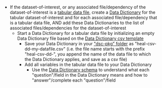 <!-- Dataset sharing early low and late both -->

* If the dataset-of-interest, or any associated file/dependency of the dataset-of-interest is a [tabular data file](../../terms/index.md#tabular-data-file), create a [Data Dictionary](../../terms/index.md#data-dictionary) for the tabular dataset-of-interest and for each associated file/dependency that is a tabular data file, AND add these Data Dictionaries to the list of associated files/dependencies for the dataset-of-interest
  * Start a Data Dictionary for a tabular data file by initializing an empty Data Dictionary file based on the [Data Dictionary csv template](../../csv-templates/heal-csv-data-dictionary.csv)
    * Save your Data Dictionary in your ["dsc-pkg" folder](../../terms/index.md#dsc-pkg-folder) as "heal-csv-dd-my-datafile.csv" (i.e. the file name starts with the prefix "heal-csv-dd-", you append the name of the data file to which the Data Dictionary applies, and save as a csv file)
    * Add all variables in the tabular data file to your Data Dictionary
      * Use the [Data Dictionary schema](../../schemas/md_data_dictionary.md) to understand what each "question"/field in the Data Dictionary means and how to "answer"/complete each "question"/field 